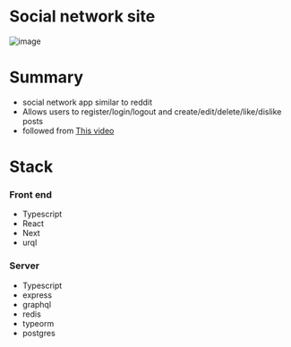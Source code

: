 # Social network site 

![image](https://user-images.githubusercontent.com/76443837/164777580-19568963-6634-40fb-a895-da4175316d38.png)

# Summary 
- social network app similar to reddit
- Allows users to register/login/logout and create/edit/delete/like/dislike posts
- followed from <a href="https://www.youtube.com/watch?v=I6ypD7qv3Z8">This video</a>  <br /> 

# Stack 
### Front end
- Typescript
- React 
- Next
- urql

### Server 
- Typescript
- express
- graphql
- redis
- typeorm
- postgres




